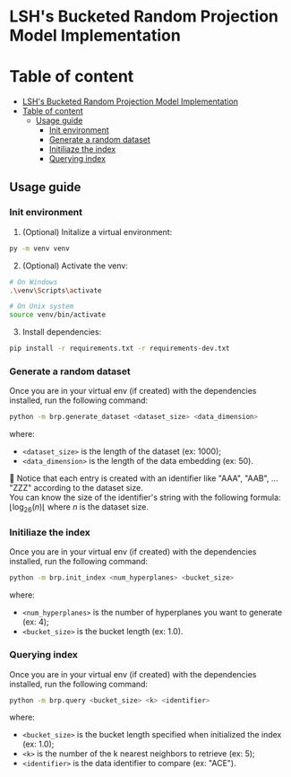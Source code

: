 # LSH's Bucketed Random Projection Model Implementation

# Table of content

- [LSH's Bucketed Random Projection Model Implementation](#%6C%73%68%27%73%2D%62%75%63%6B%65%74%65%64%2D%72%61%6E%64%6F%6D%2D%70%72%6F%6A%65%63%74%69%6F%6E%2D%6D%6F%64%65%6C%2D%69%6D%70%6C%65%6D%65%6E%74%61%74%69%6F%6E)
- [Table of content](#%74%61%62%6C%65%2D%6F%66%2D%63%6F%6E%74%65%6E%74)
  - [Usage guide](#%75%73%61%67%65%2D%67%75%69%64%65)
    - [Init environment](#%69%6E%69%74%2D%65%6E%76%69%72%6F%6E%6D%65%6E%74)
    - [Generate a random dataset](#%67%65%6E%65%72%61%74%65%2D%61%2D%72%61%6E%64%6F%6D%2D%64%61%74%61%73%65%74)
    - [Initiliaze the index](#%69%6E%69%74%69%6C%69%61%7A%65%2D%74%68%65%2D%69%6E%64%65%78)
    - [Querying index](#%71%75%65%72%79%69%6E%67%2D%69%6E%64%65%78)

## Usage guide

### Init environment

1. (Optional) Initalize a virtual environment:
```sh
py -m venv venv
```
2. (Optional) Activate the venv:
```sh
# On Windows
.\venv\Scripts\activate

# On Unix system
source venv/bin/activate
```
3. Install dependencies:
```sh
pip install -r requirements.txt -r requirements-dev.txt 
```

### Generate a random dataset

Once you are in your virtual env (if created) with the dependencies installed, run the following command:

```sh
python -m brp.generate_dataset <dataset_size> <data_dimension>
```

where:
- `<dataset_size>` is the length of the dataset (ex: 1000);
- `<data_dimension>` is the length of the data embedding (ex: 50).

:pencil: Notice that each entry is created with an identifier like "AAA", "AAB", ... "ZZZ" according to the dataset size.  
You can know the size of the identifier's string with the following formula: $\Big\lfloor\log_{26}(n)\Big\lfloor$ where $n$ is the dataset size.

### Initiliaze the index

Once you are in your virtual env (if created) with the dependencies installed, run the following command:

```sh
python -m brp.init_index <num_hyperplanes> <bucket_size>
```

where:
- `<num_hyperplanes>` is the number of hyperplanes you want to generate (ex: 4);
- `<bucket_size>` is the bucket length (ex: 1.0).

### Querying index

Once you are in your virtual env (if created) with the dependencies installed, run the following command:

```sh
python -m brp.query <bucket_size> <k> <identifier>
```

where:

- `<bucket_size>` is the bucket length specified when initialized the index (ex: 1.0);
- `<k>` is the number of the k nearest neighbors to retrieve (ex: 5);
- `<identifier>` is the data identifier to compare (ex: "ACE").
